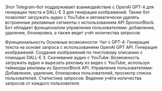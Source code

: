 Этот Telegram-бот поддерживает взаимодействие с OpenAI GPT-4 для генерации текста и DALL-E 3 для генерации изображений. Также бот позволяет загружать аудио с YouTube и автоматически удалять встроенные рекламные сегменты с использованием API SponsorBlock. Бот обладает функционалом управления пользователями: добавление, удаление, блокировка, а также ведет учёт количества запросов.

Функциональность
Основные возможности:
Чат с GPT-4: Генерация текста на основе запроса с использованием OpenAI GPT API.
Генерация изображений: Создание изображений по текстовому описанию с помощью DALL-E 3.
Скачивание аудио с YouTube: Возможность загружать аудио и вырезать рекламу из видео с YouTube, используя таймкоды рекламы из SponsorBlock API.
Управление пользователями: Добавление, удаление, блокировка пользователей, просмотр списка пользователей.
Статистика запросов: Ведение учёта количества запросов от каждого пользователя.